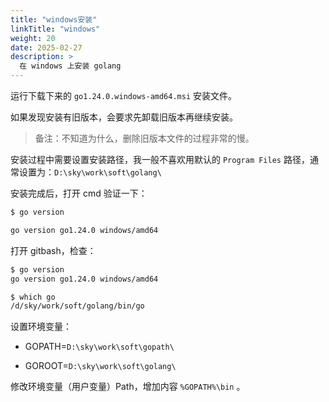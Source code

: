 ```yaml
---
title: "windows安装"
linkTitle: "windows"
weight: 20
date: 2025-02-27
description: >
  在 windows 上安装 golang
---
```


运行下载下来的 `go1.24.0.windows-amd64.msi` 安装文件。

如果发现安装有旧版本，会要求先卸载旧版本再继续安装。

> 备注：不知道为什么，删除旧版本文件的过程非常的慢。

安装过程中需要设置安装路径，我一般不喜欢用默认的 `Program Files` 路径，通常设置为：`D:\sky\work\soft\golang\`

安装完成后，打开 cmd 验证一下：

```bash
$ go version

go version go1.24.0 windows/amd64
```

打开 gitbash，检查：

```bash
$ go version
go version go1.24.0 windows/amd64

$ which go
/d/sky/work/soft/golang/bin/go
```

设置环境变量：

- GOPATH=`D:\sky\work\soft\gopath\`

- GOROOT=`D:\sky\work\soft\golang\`

修改环境变量（用户变量）Path，增加内容 `%GOPATH%\bin` 。